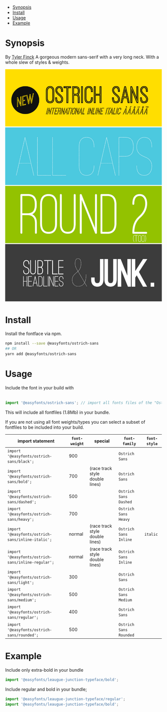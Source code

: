 - [Synopsis](#synopsis)
- [Install](#install)
- [Usage](#usage)
- [Example](#example)

# Synopsis

By [Tyler Finck][designer]
A gorgeous modern sans-serif with a very long neck. With a whole slew of styles & weights.

![Ostrich Sans 1][pangram1]
![Ostrich Sans 1][pangram2]
![Ostrich Sans 1][pangram3]
![Ostrich Sans 1][pangram4]

# Install

Install the fontface via npm. 

```bash
npm install --save @easyfonts/ostrich-sans
## OR
yarn add @easyfonts/ostrich-sans
```

# Usage

Include the font in your build with 

```javascript

import '@easyfonts/ostrich-sans'; // import all fonts files of the "Ostric Sans typeface"
```

This will include all fontfiles (1.8Mb) in your bundle.

If you are not using all font weights/types you can select a subset of fontfiles to be included into your build.


| import statement                                   | `font-weight` | special                         | `font-family`          | `font-style` |
|----------------------------------------------------|---------------|---------------------------------|------------------------|--------------|
| `import '@easyfonts/ostrich-sans/black';`          | 900           |                                 | `Ostrich Sans`         |              |
| `import '@easyfonts/ostrich-sans/bold';`           | 700           | (race track style double lines) | `Ostrich Sans`         |              |
| `import '@easyfonts/ostrich-sans/dashed';`         | 500           |                                 | `Ostrich Sans Dashed`  |              |
| `import '@easyfonts/ostrich-sans/heavy';`          | 700           |                                 | `Ostrich Sans Heavy`   |              |
| `import '@easyfonts/ostrich-sans/inline-italic';`  | normal        | (race track style double lines) | `Ostrich Sans Inline`  | `italic`     |
| `import '@easyfonts/ostrich-sans/inline-regular';` | normal        | (race track style double lines) | `Ostrich Sans Inline`  |              |
| `import '@easyfonts/ostrich-sans/light';`          | 300           |                                 | `Ostrich Sans `        |              |
| `import '@easyfonts/ostrich-sans/medium';`         | 500           |                                 | `Ostrich Sans Medium`  |              |
| `import '@easyfonts/ostrich-sans/regular';`        | 400           |                                 | `Ostrich Sans`         |              |
| `import '@easyfonts/ostrich-sans/rounded';`        | 500           |                                 | `Ostrich Sans Rounded` |              |






# Example

Include only extra-bold in your bundle

```javascript
import '@easyfonts/leaugue-junction-typeface/bold';
```

Include regular and bold in your bundle;

```javascript
import '@easyfonts/leaugue-junction-typeface/regular';
import '@easyfonts/leaugue-junction-typeface/bold';
```

[designer]: http://www.tylerfinck.com
[pangram1]: ./images/ostrich-sans-1.jpeg
[pangram2]: ./images/ostrich-sans-2.jpeg
[pangram3]: ./images/ostrich-sans-3.jpeg
[pangram4]: ./images/ostrich-sans-4.jpeg


